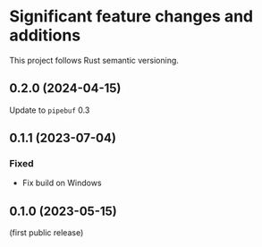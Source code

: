# Significant feature changes and additions

This project follows Rust semantic versioning.

<!-- see keepachangelog.com for format ideas -->

## 0.2.0 (2024-04-15)

Update to `pipebuf` 0.3


## 0.1.1 (2023-07-04)

### Fixed

- Fix build on Windows


## 0.1.0 (2023-05-15)

(first public release)


<!-- Local Variables: -->
<!-- mode: markdown -->
<!-- End: -->
